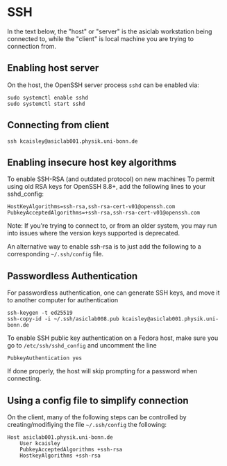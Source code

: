 # SSH

In the text below, the "host" or "server" is the asiclab workstation being connected to, while the "client" is local machine you are trying to connection from.

## Enabling host server

On the host, the OpenSSH server process `sshd` can be enabled via:

```
sudo systemctl enable sshd
sudo systemctl start sshd
```

## Connecting from client

```
ssh kcaisley@asiclab001.physik.uni-bonn.de
```

## Enabling insecure host key algorithms

To enable SSH-RSA (and outdated protocol) on new machines
To permit using old RSA keys for OpenSSH 8.8+, add the following lines to your sshd_config:

```
HostKeyAlgorithms=ssh-rsa,ssh-rsa-cert-v01@openssh.com
PubkeyAcceptedAlgorithms=+ssh-rsa,ssh-rsa-cert-v01@openssh.com
```

Note: If you're trying to connect to, or from an older system, you may run into issues where the version keys supported is deprecated.

An alternative way to enable ssh-rsa is to just add the following to a corresponding `~/.ssh/config` file.

## Passwordless Authentication
For passwordless authentication, one can generate SSH keys, and move it to another computer for authentication

```
ssh-keygen -t ed25519
ssh-copy-id -i ~/.ssh/asiclab008.pub kcaisley@asiclab001.physik.uni-bonn.de
```

To enable SSH public key authentication on a Fedora host, make sure you go to `/etc/ssh/sshd_config` and uncomment the line

```
PubkeyAuthentication yes
```

If done properly, the host will skip prompting for a password when connecting.

## Using a config file to simplify connection

On the client, many of the following steps can be controlled by creating/modifiying the file `~/.ssh/config` the following:

```
Host asiclab001.physik.uni-bonn.de
    User kcaisley
    PubkeyAcceptedAlgorithms +ssh-rsa
    HostkeyAlgorithms +ssh-rsa
```
